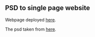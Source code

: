 ## PSD to single page website

Webpage deployed [here](https://erwiley.github.io/psd-to-html-deliver/).

The psd taken from [here](https://freebiesbug.com/psd-freebies/deliver-free-psd-theme/).